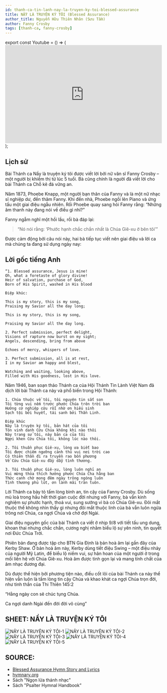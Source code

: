 ```yaml
---
id: thanh-ca-tin-lanh-nay-la-truyen-ky-toi-blessed-assurance
title: NẦY LÀ TRUYỆN KÝ TÔI (Blessed Assurance)
author_title: Nguyễn Hữu Thiên Nhân (Sưu Tầm)
author: Fanny Crosby
tags: [thanh-ca, fanny-crosby]
---
```


export const Youtube = () => (<iframe width="100%" height="315" src="https://www.youtube.com/embed/SVC89_u2hyM" frameborder="0" allow="accelerometer; autoplay; encrypted-media; gyroscope; picture-in-picture" allowfullscreen></iframe>);

<Youtube/>

## Lịch sử

Bài Thánh ca Nầy là truyện ký tôi  được viết lời bởi nữ văn sĩ Fanny Crosby – một người bị khiếm thị từ lúc 5 tuổi. Bà cũng chính là người đã viết lời cho bài Thánh ca Chỗ kẽ đá vững an. 

Năm 1873, Phoebe Knapp, một người bạn thân của Fanny và là một nữ nhạc sĩ nghiệp dư, đến thăm Fanny. Khi đến nhà, Phoebe ngồi lên Piano và ứng tấu một giai điệu ngẫu nhiên. Rồi Phoebe quay sang hỏi Fanny rằng: “Những âm thanh này đang nói về điều gì nhỉ?”  

Fanny ngẫm nghĩ một hồi lầu, rồi bà đáp lại: 
> “Nó nói rằng: ‘Phước hạnh chắc chắn nhất là Chúa Giê-xu ở bên tôi’” 

Được cảm động bởi câu nói này, hai bà tiếp tục viết nên giai điệu và lời ca mà chúng ta đang sử dụng ngày nay: 

## Lời gốc tiếng Anh
```
“1. Blessed assurance, Jesus is mine! 
Oh, what a foretaste of glory divine! 
Heir of salvation, purchase of God, 
Born of His Spirit, washed in His blood 

Điệp khúc:

This is my story, this is my song, 
Praising my Savior all the day long; 

This is my story, this is my song, 

Praising my Savior all the day long. 

2. Perfect submission, perfect delight, 
Visions of rapture now burst on my sight; 
Angels, descending, bring from above 

Echoes of mercy, whispers of love. 

3. Perfect submission, all is at rest, 
I in my Savior am happy and blest, 

Watching and waiting, looking above, 
Filled with His goodness, lost in His love. 
```

Năm 1946, ban soạn thảo Thánh ca của Hội Thánh Tin Lành Việt Nam đã dịch lời bài Thánh ca này và phổ biến trong Hội Thánh: 

```
1. Chúa thuộc về tôi, tôi nguyện tin sắt son 
Tôi từng vui nếm trước phước Chúa trên trời ban 
Hưởng cơ nghiệp cứu rỗi nhờ ơn hiếu sinh 
Sạch tội bởi huyết, tái sanh bởi Thần Linh. 

Điệp khúc 
Này là truyện ký tôi, bản hát của tôi 
Tôn vinh danh Cứu Chúa không khi nào thôi 
Này trang sử tôi, này bản ca của tôi 
Ngợi khen Cứu Chúa tôi, không lúc nào thôi. 

2. Tôi thuần phục Giê-xu, lòng ưa biết bao 
Tôi được chiêm ngưỡng cảnh thú vui nơi trời cao 
Có thiên thần đi ra truyền rao bốn phương 
Về Cứu Chúa Giê-xu đầy dẫy tình thương. 

3. Tôi thuần phục Giê-xu, lòng luôn nghỉ an 
Vui mừng thỏa thích hưởng phước Chúa Cha hằng ban 
Thức canh chờ mong đêm ngày trông ngóng luôn 
Tình thương phủ lút, ơn lành mãi tràn tuôn. 
```
 

Lời Thánh ca bày tỏ tấm lòng bình an, tin cậy của Fanny Crosby. Dù sống mù loà trong hầu hết thời gian cuộc đời nhưng với Fanny, bà vẫn kinh nghiệm sự phước hạnh, thoả vui, sung sướng vì bà có Chúa Giê-xu. Đôi mắt thuộc thể không nhìn thấy gì nhưng đôi mắt thuộc linh của bà vẫn luôn ngửa trông nơi Chúa, ca ngợi Chúa và chờ đợi Ngài. 

 

Giai điệu nguyên gốc của bài Thánh ca viết ở nhịp 9/8 với tiết tấu ung dung, khoan thai nhưng chắc chắn, cương nghị nhằm biểu lộ sự yên ninh, tin quyết nơi Đức Chúa Trời. 

Phiên bản đang được tập cho BTN Gia Định là bản hoà âm lại gần đây của Kerby Shaw. Ở bản hoà âm này, Kerby dùng tiết điệu Swing – một điệu nhảy của người Mỹ Latin, để biểu lộ niềm vui, sự hân hoan của một người ở trong mối liên hệ với Chúa Giê-xu. Hoà âm được tinh gọn lại và mang tính chất của âm nhạc đương đại. 

 

Dù được thể hiện bởi phương tiện nào, điều cốt lõi của bài Thánh ca này thể hiện vẫn luôn là tấm lòng tin cậy Chúa và khao khát ca ngợi Chúa trọn đời, như tinh thần của Thi Thiên 145:2 

“Hằng ngày con sẽ chúc tụng Chúa. 

Ca ngợi danh Ngài đến đời đời vô cùng” 

## SHEET: NẦY LÀ TRUYỆN KÝ TÔI

![NẦY LÀ TRUYỆN KÝ TÔI-1](https://i.imgur.com/fRZEOuz.jpg)
![NẦY LÀ TRUYỆN KÝ TÔI-2](https://i.imgur.com/LVmT60C.jpg)
![NẦY LÀ TRUYỆN KÝ TÔI-3](https://i.imgur.com/S7ayGKb.jpg)
![NẦY LÀ TRUYỆN KÝ TÔI-4](https://i.imgur.com/q9pLrRw.jpg)
![NẦY LÀ TRUYỆN KÝ TÔI-5](https://i.imgur.com/XoOyxdY.jpg)


## SOURCE:
* [Blessed Assurance Hymn Story and Lyrics](https://www.christianmusicandhymns.com/2016/08/blessed-assurance.html?m=1)
* [hymnary.org](https://hymnary.org/text/blessed_assurance_jesus_is_mine)
* Sách "Ngọn lửa thánh nhạc"
* Sách "Psalter Hymnal Handbook"

